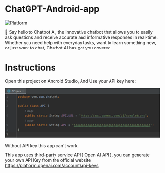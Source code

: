 # ChatGPT-Android-app
[![Platform](https://img.shields.io/badge/platform-Android-yellow.svg)](https://www.android.com)

🤖 Say hello to Chatbot AI, the innovative chatbot that allows you to easily ask questions and receive accurate and informative responses in real-time. Whether you need help with everyday tasks, want to learn something new, or just want to chat, Chatbot AI has got you covered.

# Instructions 
Open this project on Android Studio, And Use your API key here:

<img src="Screenshots/api_screenshot.png"/>

Without API key this app can't work.

This app uses third-party service API ( Open AI API ),
you can generate your own API Key from the official website https://platform.openai.com/account/api-keys

 